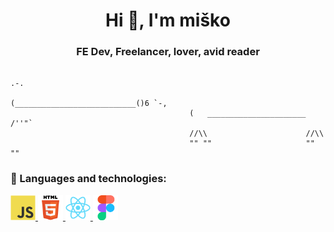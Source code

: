 <h1 align="center">Hi 👋, I'm miško</h1>
<h3 align="center">FE Dev, Freelancer, lover, avid reader</h3>

                                                                         .-.
                                            (___________________________()6 `-,
                                            (   ______________________   /''"`
                                            //\\                      //\\
                                            "" ""                     "" ""

<h3 align="left"> 🔨 Languages and technologies:</h3>
<p align="left">  

<a href="https://www.javascript.com/" target="_blank"> <img src="https://raw.githubusercontent.com/devicons/devicon/master/icons/javascript/javascript-original.svg" alt="javascript" width="40" height="40"/> </a> 
<a href="https://www.w3.org/html/" target="_blank"> <img src="https://raw.githubusercontent.com/devicons/devicon/master/icons/html5/html5-original-wordmark.svg" alt="html5" width="40" height="40"/> </a>
<a href="https://it.reactjs.org/" target="_blank"> <img src="https://raw.githubusercontent.com/devicons/devicon/master/icons/react/react-original.svg" alt="react.js" width="40" height="40"/> </a>  <a href="https://www.figma.com/" target="_blank"> <img src="https://raw.githubusercontent.com/devicons/devicon/master/icons/figma/figma-original.svg" alt="Figma" width="40" height="40"/> </a> </p>


